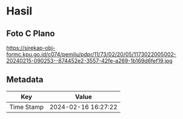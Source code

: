 # Hasil

## Foto C Plano

https://sirekap-obj-formc.kpu.go.id/c074/pemilu/pdpr/11/73/02/20/05/1173022005002-20240215-090253--874452e2-3557-42fe-a269-1b169d6fef19.jpg


## Metadata

| Key        | Value               |
| ---------- | ------------------- |
| Time Stamp | 2024-02-16 16:27:22 |



